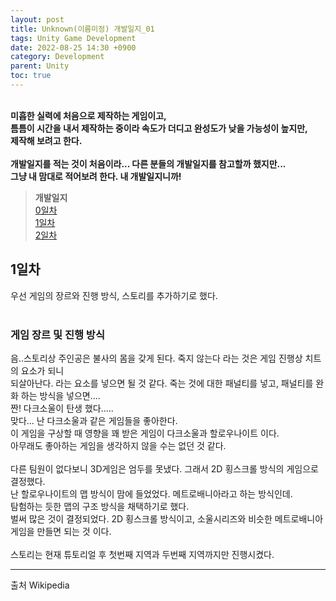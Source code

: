 ```yaml
---
layout: post
title: Unknown(이름미정) 개발일지_01
tags: Unity Game Development
date: 2022-08-25 14:30 +0900
category: Development 
parent: Unity 
toc: true
---
```

<br><strong>
미흡한 실력에 처음으로 제작하는 게임이고,  
틈틈이 시간을 내서 제작하는 중이라 속도가 더디고 완성도가 낮을 가능성이 높지만,  
제작해 보려고 한다.<br><br>
개발일지를 적는 것이 처음이라... 다른 분들의 개발일지를 참고할까 했지만...  
그냥 내 맘대로 적어보려 한다. 내 개발일지니까!
</strong>

>**개발일지** <br>
[0일차](/unity/development/2022/08/21/Unknown-00)<br>
[1일차](/unity/development/2022/08/22/Unknown-01)<br>
[2일차](/unity/development/2022/08/24/Unknown-02)<br>

## 1일차
우선 게임의 장르와 진행 방식, 스토리를 추가하기로 했다.  
<br>

### 게임 장르 및 진행 방식
음..스토리상 주인공은 불사의 몸을 갖게 된다. 죽지 않는다 라는 것은 게임 진행상 치트의 요소가 되니  
되살아난다. 라는 요소를 넣으면 될 것 같다. 죽는 것에 대한 패널티를 넣고, 패널티를 완화 하는 방식을 넣으면....  
짠! 다크소울이 탄생 했다.....  
맞다... 난 다크소울과 같은 게임들을 좋아한다.  
이 게임을 구상할 때 영향을 꽤 받은 게임이 다크소울과 할로우나이트 이다.  
아무래도 좋아하는 게임을 생각하지 않을 수는 없던 것 같다.  
<br>
다른 팀원이 없다보니 3D게임은 엄두를 못냈다. 그래서 2D 횡스크롤 방식의 게임으로 결정했다.  
난 할로우나이트의 맵 방식이 맘에 들었었다. 메트로배니아라고 하는 방식인데.  
탐험하는 듯한 맵의 구조 방식을 채택하기로 했다.  
벌써 많은 것이 결정되었다. 2D 횡스크롤 방식이고, 소울시리즈와 비슷한 메트로배니아게임을 만들면 되는 것 이다.  
<br>
스토리는 현재 튜토리얼 후 첫번째 지역과 두번째 지역까지만 진행시켰다.

---
출처 <a name="wiki">Wikipedia</a>
